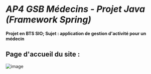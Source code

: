 # ***AP4 GSB Médecins - Projet Java (Framework Spring)***
**Projet en BTS SIO; Sujet : application de gestion d'activité pour un médecin**

## Page d'accueil du site :

![image](https://user-images.githubusercontent.com/90783059/161257629-969b8c62-7435-400c-981d-1ba5b69ae1fd.png)
